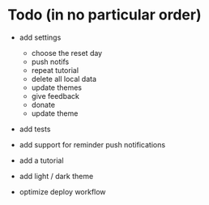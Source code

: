 # Todo (in no particular order)

- add settings

  - choose the reset day
  - push notifs
  - repeat tutorial
  - delete all local data
  - update themes
  - give feedback
  - donate
  - update theme

- add tests
- add support for reminder push notifications
- add a tutorial
- add light / dark theme
- optimize deploy workflow
